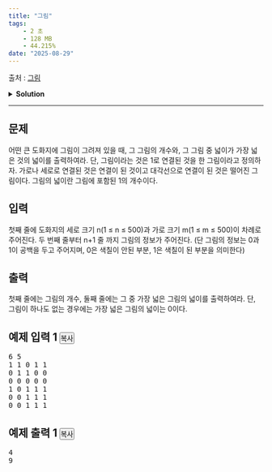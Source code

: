 ```yaml
---
title: "그림"
tags:
    - 2 초
    - 128 MB
    - 44.215%
date: "2025-08-29"
---
```


출처 : [그림](https://www.acmicpc.net/problem/1926)
<details>
<summary><b>Solution</b></summary>

<details>
<summary>Python</summary>

<pre><code class='language-python'>
import sys
input = sys.stdin.readline
from collections import deque

def countArea(sy, sx, visited, paper, n, m):
    # (y, x) : 상하좌우
    direction = ((-1, 0), (1, 0), (0, -1), (0, 1))
    Q = deque()
    Q.append((sy, sx))
    area = 0 # 현재 그림의 넓이
    while Q:
        y, x = Q.popleft()
        # 체크한 위치면 넘김
        if visited[y][x]: continue
        # 체크 안한 칸이면 체크하고, 넓이 더해주기
        visited[y][x] = True
        area += 1
        # 주변 칸 탐색
        for dy, dx in direction:
            ny, nx = y+dy, x+dx
            if ((0 <= ny < n) & (0 <= nx < m)):
                # 그림 그려진 칸일 경우 확인을 위해 Q에 추가
                if paper[ny][nx]: Q.append((ny, nx))
    # 그림 넓이 세기 끝났다면 반환
    return visited, paper, area

if __name__=='__main__':
    n, m = map(int, input().split())
    paper = [list(map(int, input().split())) for _ in range(n)]
    visited = [[False]*m for _ in range(n)]
    
    drawNum = 0
    drawArea = 0
    # 1이 그려진 칸이라면, countArea로 그림의 넓이를 세준다.
    for y in range(n):
        for x in range(m):
            if ((not visited[y][x]) & paper[y][x]):
                drawNum += 1
                visited, paper, area = countArea(y, x, visited, paper, n, m)
                drawArea = max(drawArea, area)
    print(drawNum)
    print(drawArea)
</code></pre>
</details>

</details>

<hr>

<div class="col-md-12">
<section class="problem-section" id="description">
<div class="headline">
<h2>문제</h2>
</div>
<div class="problem-text" id="problem_description">
<p>어떤 큰 도화지에 그림이 그려져 있을 때, 그 그림의 개수와, 그 그림 중 넓이가 가장 넓은 것의 넓이를 출력하여라. 단, 그림이라는 것은 1로 연결된 것을 한 그림이라고 정의하자. 가로나 세로로 연결된 것은 연결이 된 것이고 대각선으로 연결이 된 것은 떨어진 그림이다. 그림의 넓이란 그림에 포함된 1의 개수이다.</p>
</div>
</section>
</div>
<div class="col-md-12">
<section class="problem-section" id="input">
<div class="headline">
<h2>입력</h2>
</div>
<div class="problem-text" id="problem_input">
<p>첫째 줄에 도화지의 세로 크기 n(1 ≤ n ≤ 500)과 가로 크기 m(1 ≤ m ≤ 500)이 차례로 주어진다. 두 번째 줄부터 n+1 줄 까지 그림의 정보가 주어진다. (단 그림의 정보는 0과 1이 공백을 두고 주어지며, 0은 색칠이 안된 부분, 1은 색칠이 된 부분을 의미한다)</p>
</div>
</section>
</div>
<div class="col-md-12">
<section class="problem-section" id="output">
<div class="headline">
<h2>출력</h2>
</div>
<div class="problem-text" id="problem_output">
<p>첫째 줄에는 그림의 개수, 둘째 줄에는 그 중 가장 넓은 그림의 넓이를 출력하여라. 단, 그림이 하나도 없는 경우에는 가장 넓은 그림의 넓이는 0이다.</p>
</div>
</section>
</div>
<div class="col-md-12">
<section class="problem-section" id="limit" style="display:none;">
<div class="headline">
<h2>제한</h2>
</div>
<div class="problem-text" id="problem_limit">
</div>
</section>
</div>
<div class="col-md-12">
<div class="row">
<div class="col-md-6">
<section id="sampleinput1">
<div class="headline">
<h2>예제 입력 1
							<button class="btn btn-link copy-button" data-clipboard-target="#sample-input-1" style="padding: 0px;" type="button">복사</button>
</h2>
</div>
<pre class="sampledata" id="sample-input-1">6 5
1 1 0 1 1
0 1 1 0 0
0 0 0 0 0
1 0 1 1 1
0 0 1 1 1
0 0 1 1 1
</pre>
</section>
</div>
<div class="col-md-6">
<section id="sampleoutput1">
<div class="headline">
<h2>예제 출력 1
							<button class="btn btn-link copy-button" data-clipboard-target="#sample-output-1" style="padding: 0px;" type="button">복사</button>
</h2>
</div>
<pre class="sampledata" id="sample-output-1">4
9
</pre>
</section>
</div>
</div>
</div>
<div class="col-md-12">
<section class="problem-section" id="hint" style="display: none;">
<div class="headline">
<h2>힌트</h2>
</div>
<div class="problem-text" id="problem_hint">
</div>
</section>
</div>
